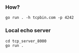 ### How?

```shell
go run . -h tcpbin.com -p 4242
```

### Local echo server

```shell
cd tcp_server_8000
go run .
```